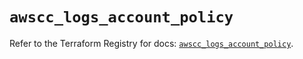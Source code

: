 # `awscc_logs_account_policy`

Refer to the Terraform Registry for docs: [`awscc_logs_account_policy`](https://registry.terraform.io/providers/hashicorp/awscc/0.70.0/docs/resources/logs_account_policy).
